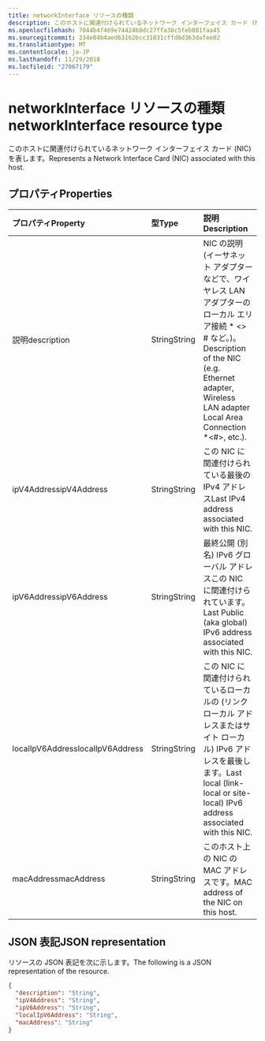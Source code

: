 ```yaml
---
title: networkInterface リソースの種類
description: このホストに関連付けられているネットワーク インターフェイス カード (NIC) を表します。
ms.openlocfilehash: 7044b4f469e74424b0dc27ffa38c5feb081faa45
ms.sourcegitcommit: 334e84b4aed63162bcc31831cffd6d363dafee02
ms.translationtype: MT
ms.contentlocale: ja-JP
ms.lasthandoff: 11/29/2018
ms.locfileid: "27067179"
---
```

# <a name="networkinterface-resource-type"></a><span data-ttu-id="9d5c5-103">networkInterface リソースの種類</span><span class="sxs-lookup"><span data-stu-id="9d5c5-103">networkInterface resource type</span></span>

<span data-ttu-id="9d5c5-104">このホストに関連付けられているネットワーク インターフェイス カード (NIC) を表します。</span><span class="sxs-lookup"><span data-stu-id="9d5c5-104">Represents a Network Interface Card (NIC) associated with this host.</span></span>

## <a name="properties"></a><span data-ttu-id="9d5c5-105">プロパティ</span><span class="sxs-lookup"><span data-stu-id="9d5c5-105">Properties</span></span>

| <span data-ttu-id="9d5c5-106">プロパティ</span><span class="sxs-lookup"><span data-stu-id="9d5c5-106">Property</span></span>   | <span data-ttu-id="9d5c5-107">型</span><span class="sxs-lookup"><span data-stu-id="9d5c5-107">Type</span></span> |<span data-ttu-id="9d5c5-108">説明</span><span class="sxs-lookup"><span data-stu-id="9d5c5-108">Description</span></span>|
|:---------------|:--------|:----------|
|<span data-ttu-id="9d5c5-109">説明</span><span class="sxs-lookup"><span data-stu-id="9d5c5-109">description</span></span>|<span data-ttu-id="9d5c5-110">String</span><span class="sxs-lookup"><span data-stu-id="9d5c5-110">String</span></span>|<span data-ttu-id="9d5c5-111">NIC の説明 (イーサネット アダプターなどで、ワイヤレス LAN アダプターのローカル エリア接続 \* <> # など。)。</span><span class="sxs-lookup"><span data-stu-id="9d5c5-111">Description of the NIC (e.g. Ethernet adapter, Wireless LAN adapter Local Area Connection \*<#>, etc.).</span></span>|
|<span data-ttu-id="9d5c5-112">ipV4Address</span><span class="sxs-lookup"><span data-stu-id="9d5c5-112">ipV4Address</span></span>|<span data-ttu-id="9d5c5-113">String</span><span class="sxs-lookup"><span data-stu-id="9d5c5-113">String</span></span>|<span data-ttu-id="9d5c5-114">この NIC に関連付けられている最後の IPv4 アドレス</span><span class="sxs-lookup"><span data-stu-id="9d5c5-114">Last IPv4 address associated with this NIC.</span></span>|
|<span data-ttu-id="9d5c5-115">ipV6Address</span><span class="sxs-lookup"><span data-stu-id="9d5c5-115">ipV6Address</span></span>|<span data-ttu-id="9d5c5-116">String</span><span class="sxs-lookup"><span data-stu-id="9d5c5-116">String</span></span>|<span data-ttu-id="9d5c5-117">最終公開 (別名) IPv6 グローバル アドレスこの NIC に関連付けられています。</span><span class="sxs-lookup"><span data-stu-id="9d5c5-117">Last Public (aka global) IPv6 address associated with this NIC.</span></span>|
|<span data-ttu-id="9d5c5-118">localIpV6Address</span><span class="sxs-lookup"><span data-stu-id="9d5c5-118">localIpV6Address</span></span>|<span data-ttu-id="9d5c5-119">String</span><span class="sxs-lookup"><span data-stu-id="9d5c5-119">String</span></span>|<span data-ttu-id="9d5c5-120">この NIC に関連付けられているローカルの (リンク ローカル アドレスまたはサイト ローカル) IPv6 アドレスを最後します。</span><span class="sxs-lookup"><span data-stu-id="9d5c5-120">Last local (link-local or site-local) IPv6 address associated with this NIC.</span></span>|
|<span data-ttu-id="9d5c5-121">macAddress</span><span class="sxs-lookup"><span data-stu-id="9d5c5-121">macAddress</span></span>|<span data-ttu-id="9d5c5-122">String</span><span class="sxs-lookup"><span data-stu-id="9d5c5-122">String</span></span>|<span data-ttu-id="9d5c5-123">このホスト上の NIC の MAC アドレスです。</span><span class="sxs-lookup"><span data-stu-id="9d5c5-123">MAC address of the NIC on this host.</span></span>|

## <a name="json-representation"></a><span data-ttu-id="9d5c5-124">JSON 表記</span><span class="sxs-lookup"><span data-stu-id="9d5c5-124">JSON representation</span></span>

<span data-ttu-id="9d5c5-125">リソースの JSON 表記を次に示します。</span><span class="sxs-lookup"><span data-stu-id="9d5c5-125">The following is a JSON representation of the resource.</span></span>

<!-- {
  "blockType": "resource",
  "optionalProperties": [

  ],
  "@odata.type": "microsoft.graph.networkInterface"
}-->

```json
{
  "description": "String",
  "ipV4Address": "String",
  "ipV6Address": "String",
  "localIpV6Address": "String",
  "macAddress": "String"
}

```

<!-- uuid: 8fcb5dbc-d5aa-4681-8e31-b001d5168d79
2015-10-25 14:57:30 UTC -->
<!-- {
  "type": "#page.annotation",
  "description": "networkInterface resource",
  "keywords": "",
  "section": "documentation",
  "tocPath": ""
}-->